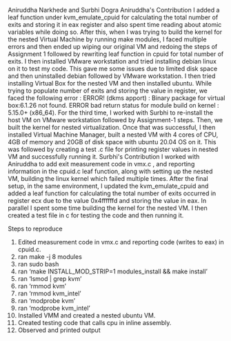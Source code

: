 Aniruddha Narkhede and Surbhi Dogra
Aniruddha's Contribution
I added a leaf function under kvm_emulate_cpuid for calculating the total number of exits and storing it in eax register and also spent time reading about atomic variables while doing so. After this, when I was trying to build the kernel for the nested Virtual Machine by running make modules, I faced multiple errors and then ended up wiping our original VM and redoing the steps of Assignment 1 followed by rewriting leaf function in cpuid for total number of exits. I then installed VMware workstation and tried installing debian linux on it to test my code. This gave me some issues due to limited disk space and then uninstalled debian followed by VMware workstation. I then tried installing Virtual Box for the nested VM and then installed ubuntu. While trying to populate number of exits and storing the value in register, we faced the following error : 
ERROR! (dkms apport) : Binary package for virtual box:6.1.26 not found.
ERROR bad return status for module build on kernel : 5.15.0+ (x86_64).
For the third time, I worked with Surbhi to re-install the host VM on VMware workstation followed by Assignment-1 steps. Then, we built the kernel for nested virtualization. Once that was successful, I then installed Virtual Machine Manager, built a nested VM with 4 cores of CPU, 4GB of memory and 20GB of disk space with ubuntu 20.04 OS on it. This was followed by creating a test .c file for printing register values in nested VM and successfully running it.
Surbhi's Contribution
I worked with Aniruddha to add exit measurement code in vmx.c , and reporting information in the cpuid.c leaf function, along with setting up the nested VM, building the linux kernel which failed multiple times. After the final setup, in the same environment, I updated the kvm_emulate_cpuid and added a leaf function for calculating the total number of exits occurred in register ecx due to the value 0x4ffffffd and storing the value in eax. In parallel I spent some time building the kernel for the nested VM. I then created a test file in c for testing the code and then running it.

Steps to reproduce
1.	Edited measurement code in vmx.c and reporting code (writes to eax) in cpuid.c.
2.	ran make -j 8 modules
3.	ran sudo bash
4.	ran ‘make INSTALL_MOD_STRIP=1 modules_install && make install’
5.	ran ‘lsmod | grep kvm’
6.	ran ‘rmmod kvm’
7.	ran ‘rmmod kvm_intel’
8.	ran ‘modprobe kvm’
9.	ran ‘modprobe kvm_intel’
10.	Installed VMM and created a nested ubuntu VM. 
11.	Created testing code that calls cpu in inline assembly.
12.	Observed and printed output